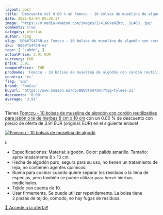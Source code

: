 ```yaml
---
layout: post
title: 'Descuento del 0.00 % en Fomccu - 10 bolsas de muselina de algodó'
date: 2021-03-04 09:38:17
image: 'https://m.media-amazon.com/images/I/416OvaNZhtL._SL400_.jpg'
comments: true
category: ofertas
author: ring
slug: 'B06VTS475N-es Fomccu - 10 bolsas de muselina de algodón con cordón...'
sku: 'B06VTS475N-es'
tags: [ 'jabón', ]
actualPrice: 3.91 EUR
currency: EUR
price: 3.91
comparePrice:  EUR
prodname: 'Fomccu - 10 bolsas de muselina de algodón con cordón reutilizables para jabón o té de hierbas  8 cm x 10 cm'
country: 'es'
flag: '🇪🇸'
brand: 'FomCcu'
buyurl: 'https://www.amazon.es/dp/B06VTS475N/?tag=tolees-21'
descuento: '0.00'
average: '3.91'
---
```


Tienes [Fomccu - 10 bolsas de muselina de algodón con cordón reutilizables para jabón o té de hierbas  8 cm x 10 cm](https://www.amazon.es/dp/B06VTS475N/?tag=tolees-21) con un 0.00 % de descuento con precio de oferta de 3.91 EUR (original:  EUR) en el siguiente enlace!

[![Fomccu - 10 bolsas de muselina de algodó](https://m.media-amazon.com/images/I/416OvaNZhtL._SL400_.jpg)](https://www.amazon.es/dp/B06VTS475N/?tag=tolees-21)

ℹ️:

- Especificaciones: Material: algodón. Color: pálido amarillo. Tamaño: aproximadamente 8 x 10 cm.
- Hecha de algodón puro, segura para su uso, no tienen un tratamiento de lejía, no contienen agentes químicos.
- Buena para cocinar cuando quiere separar los residuos o la llena de especias, pero también se puede utilizar para hervir hierbas medicinales.
- Tejido con cuenta de 10.
- Usar firmemente. Se puede utilizar repetidamente. La bolsa tiene 2 piezas de tejido, cómodo, no hay fugas de residuos.

[🛒 Accede a la oferta!!](https://www.amazon.es/dp/B06VTS475N/?tag=tolees-21)
